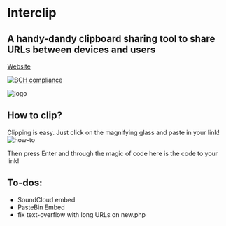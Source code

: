 # Interclip
## A handy-dandy clipboard sharing tool to share URLs between devices and users

[Website](http://uni.hys.cz)

[![BCH compliance](https://bettercodehub.com/edge/badge/filiptronicek/Interclip?branch=master)]()

![logo](https://github.com/filiptronicek/Interclip/raw/master/img/interclip_logo.png)
## How to clip?
Clipping is easy. Just click on the magnifying glass and paste in your link!
![how-to](https://github.com/filiptronicek/Interclip/raw/master/img/interclip-home.gif)

Then press Enter and through the magic of code here is the code to your link!

## To-dos:
* SoundCloud embed
* PasteBin Embed
* fix text-overflow with long URLs on new.php
